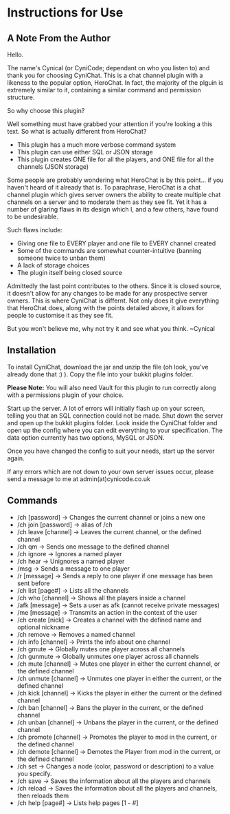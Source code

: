 Instructions for Use
==============================

A Note From the Author
-----------------------

Hello.

The name's Cynical (or CyniCode; dependant on who you listen to) and thank you for choosing CyniChat. This is a chat channel plugin with a likeness to the popular option, HeroChat. In fact, the majority of the plguin is extremely similar to it, containing a similar command and permission structure.

So why choose this plugin?

Well something must have grabbed your attention if you're looking a this text. So what is actually different from HeroChat?

- This plugin has a much more verbose command system
- This plugin can use either SQL or JSON storage
- This plugin creates ONE file for all the players, and ONE file for all the channels (JSON storage)

Some people are probably wondering what HeroChat is by this point... if you haven't heard of it already that is. To paraphrase, HeroChat is a chat channel plugin which gives server owners the ability to create multiple chat channels on a server and to moderate them as they see fit. Yet it has a number of glaring flaws in its design which I, and a few others, have found to be undesirable.

Such flaws include:
- Giving one file to EVERY player and one file to EVERY channel created
- Some of the commands are somewhat counter-intuitive (banning someone twice to unban them)
- A lack of storage choices
- The plugin itself being closed source

Admittedly the last point contributes to the others. Since it is closed source, it doesn't allow for any changes to be made for any prospective server owners. This is where CyniChat is differnt. Not only does it give everything that HeroChat does, along with the points detailed above, it allows for people to customise it as they see fit.

But you won't believe me, why not try it and see what you think.
~Cynical

Installation
----------------

To install CyniChat, download the jar and unzip the file (oh look, you've already done that :) ). Copy the file into your bukkit plugins folder.

**Please Note:** You will also need Vault for this plugin to run correctly along with a permissions plugin of your choice.

Start up the server. A lot of errors will initially flash up on your screen, telling you that an SQL connection could not be made. Shut down the server and open up the bukkit plugins folder. Look inside the CyniChat folder and open up the config where you can edit everything to your specification. The data option currently has two options, MySQL or JSON.

Once you have changed the config to suit your needs, start up the server again.

If any errors which are not down to your own server issues occur, please send a message to me at admin(at)cynicode.co.uk

Commands
-----------------

- /ch <channel> [password] -> Changes the current channel or joins a new one
- /ch join <channel> [password] -> alias of /ch
- /ch leave [channel] -> Leaves the current channel, or the defined channel
- /ch qm <channel> <message> -> Sends one message to the defined channel
- /ch ignore <player> -> Ignores a named player
- /ch hear <player> -> Unignores a named player
- /msg <player> <message> -> Sends a message to one player
- /r [message] -> Sends a reply to one player if one message has been sent before
- /ch list [page#] -> Lists all the channels
- /ch who [channel] -> Shows all the players inside a channel
- /afk [message] -> Sets a user as afk (cannot receive private messages)
- /me [message] -> Transmits an action in the context of the user
- /ch create <name> [nick] -> Creates a channel with the defined name and optional nickname
- /ch remove <channel> -> Removes a named channel
- /ch info [channel] -> Prints the info about one channel
- /ch gmute <player> -> Globally mutes one player across all channels
- /ch gunmute <player> -> Globally unmutes one player across all channels
- /ch mute <player> [channel] -> Mutes one player in either the current channel, or the defined channel
- /ch unmute <player> [channel] -> Unmutes one player in either the current, or the defined channel
- /ch kick <player> [channel] -> Kicks the player in either the current or the defined channel
- /ch ban <player> [channel] -> Bans the player in the current, or the defined channel
- /ch unban <player> [channel] -> Unbans the player in the current, or the defined channel
- /ch promote <player> [channel] -> Promotes the player to mod in the current, or the defined channel
- /ch demote <player> [channel] -> Demotes the Player from mod in the current, or the defined channel
- /ch set <channel> <node> <value> -> Changes a node (color, password or description) to a value you specify.
- /ch save -> Saves the information about all the players and channels
- /ch reload -> Saves the information about all the players and channels, then reloads them
- /ch help [page#] -> Lists help pages [1 - #]